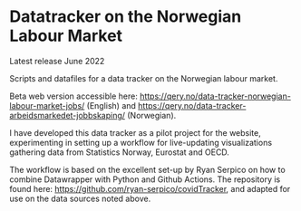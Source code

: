 # Datatracker on the Norwegian Labour Market 
Latest release June 2022

Scripts and datafiles for a data tracker on the Norwegian labour market. 

Beta web version accessible here: https://qery.no/data-tracker-norwegian-labour-market-jobs/ (English) and https://qery.no/data-tracker-arbeidsmarkedet-jobbskaping/ (Norwegian). 

I have developed this data tracker as a pilot project for the website, experimenting in setting up a workflow for live-updating visualizations gathering data from Statistics Norway, Eurostat and OECD. 

The workflow is based on the excellent set-up by Ryan Serpico on how to combine Datawrapper with Python and Github Actions. The repository is found here: https://github.com/ryan-serpico/covidTracker, and adapted for use on the data sources noted above. 

